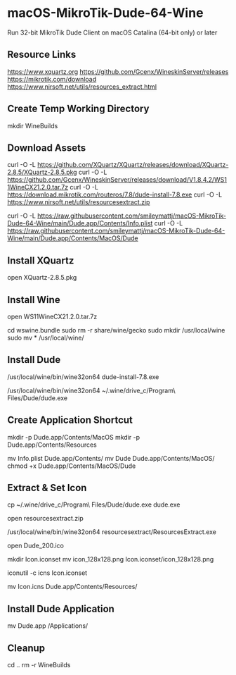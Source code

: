 # macOS-MikroTik-Dude-64-Wine
Run 32-bit MikroTik Dude Client on macOS Catalina (64-bit only) or later


## Resource Links ##

https://www.xquartz.org
https://github.com/Gcenx/WineskinServer/releases
https://mikrotik.com/download
https://www.nirsoft.net/utils/resources_extract.html


## Create Temp Working Directory ##
mkdir WineBuilds


## Download Assets ##
curl -O -L https://github.com/XQuartz/XQuartz/releases/download/XQuartz-2.8.5/XQuartz-2.8.5.pkg
curl -O -L https://github.com/Gcenx/WineskinServer/releases/download/V1.8.4.2/WS11WineCX21.2.0.tar.7z
curl -O -L https://download.mikrotik.com/routeros/7.8/dude-install-7.8.exe
curl -O -L https://www.nirsoft.net/utils/resourcesextract.zip

curl -O -L https://raw.githubusercontent.com/smileymattj/macOS-MikroTik-Dude-64-Wine/main/Dude.app/Contents/Info.plist
curl -O -L https://raw.githubusercontent.com/smileymattj/macOS-MikroTik-Dude-64-Wine/main/Dude.app/Contents/MacOS/Dude


## Install XQuartz
open XQuartz-2.8.5.pkg


## Install Wine ##
open WS11WineCX21.2.0.tar.7z

cd wswine.bundle
sudo rm -r share/wine/gecko
sudo mkdir /usr/local/wine
sudo mv * /usr/local/wine/


## Install Dude ##
/usr/local/wine/bin/wine32on64 dude-install-7.8.exe

/usr/local/wine/bin/wine32on64 ~/.wine/drive_c/Program\ Files/Dude/dude.exe


## Create Application Shortcut ##
mkdir -p Dude.app/Contents/MacOS
mkdir -p Dude.app/Contents/Resources

mv Info.plist Dude.app/Contents/
mv Dude Dude.app/Contents/MacOS/
chmod +x Dude.app/Contents/MacOS/Dude


## Extract & Set Icon ##
cp ~/.wine/drive_c/Program\ Files/Dude/dude.exe dude.exe

open resourcesextract.zip

/usr/local/wine/bin/wine32on64 resourcesextract/ResourcesExtract.exe

open Dude_200.ico 

mkdir Icon.iconset
mv icon_128x128.png Icon.iconset/icon_128x128.png

iconutil -c icns Icon.iconset

mv Icon.icns Dude.app/Contents/Resources/


## Install Dude Application ## 
mv Dude.app /Applications/

## Cleanup ##
cd ..
rm -r WineBuilds
